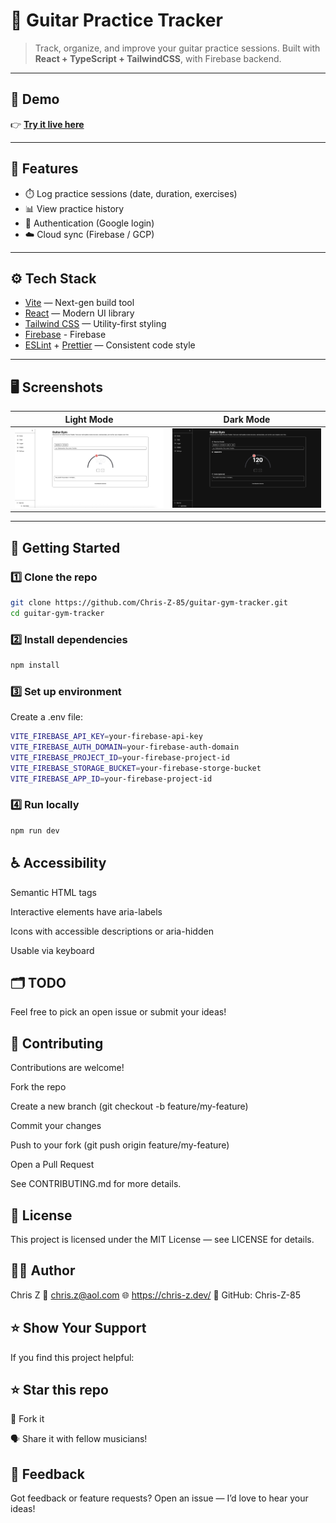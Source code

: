 # 🎸 Guitar Practice Tracker

> Track, organize, and improve your guitar practice sessions. Built with **React + TypeScript + TailwindCSS**, with Firebase backend.

---

## 📸 Demo

👉 **[Try it live here](https://guitar-gym-tracker.netlify.app/)**

---

## 🚀 Features

- ⏱️ Log practice sessions (date, duration, exercises)
- 📊 View practice history
- 🔐 Authentication (Google login)
- ☁️ Cloud sync (Firebase / GCP)

---

## ⚙️ Tech Stack

- [Vite](https://vitejs.dev/) — Next-gen build tool
- [React](https://react.dev/) — Modern UI library
- [Tailwind CSS](https://tailwindcss.com/) — Utility-first styling
- [Firebase](https://firebase.google.com/) - Firebase
- [ESLint](https://eslint.org/) + [Prettier](https://prettier.io/) — Consistent code style

---

## 🖥️ Screenshots

| Light Mode                             | Dark Mode                            |
| -------------------------------------- | ------------------------------------ |
| ![Light Mode](./screenshots/light.png) | ![Dark Mode](./screenshots/dark.png) |

---

## 🚀 Getting Started

### 1️⃣ Clone the repo

```bash
git clone https://github.com/Chris-Z-85/guitar-gym-tracker.git
cd guitar-gym-tracker
```

### 2️⃣ Install dependencies

```bash
npm install
```

### 3️⃣ Set up environment

Create a .env file:

```bash
VITE_FIREBASE_API_KEY=your-firebase-api-key
VITE_FIREBASE_AUTH_DOMAIN=your-firebase-auth-domain
VITE_FIREBASE_PROJECT_ID=your-firebase-project-id
VITE_FIREBASE_STORAGE_BUCKET=your-firebase-storge-bucket
VITE_FIREBASE_APP_ID=your-firebase-project-id
```

### 4️⃣ Run locally

```bash
npm run dev
```

## ♿ Accessibility

Semantic HTML tags

Interactive elements have aria-labels

Icons with accessible descriptions or aria-hidden

Usable via keyboard

## 🗂️ TODO

Feel free to pick an open issue or submit your ideas!

## 🤝 Contributing

Contributions are welcome!

Fork the repo

Create a new branch (git checkout -b feature/my-feature)

Commit your changes

Push to your fork (git push origin feature/my-feature)

Open a Pull Request

See CONTRIBUTING.md for more details.

## 📃 License

This project is licensed under the MIT License — see LICENSE for details.

## 🙋‍♂️ Author

Chris Z
📧 chris.z@aol.com
🌐 https://chris-z.dev/
🐙 GitHub: Chris-Z-85

## ⭐️ Show Your Support

If you find this project helpful:

## ⭐️ Star this repo

🍴 Fork it

🗣️ Share it with fellow musicians!

## 📣 Feedback

Got feedback or feature requests?
Open an issue — I’d love to hear your ideas!
